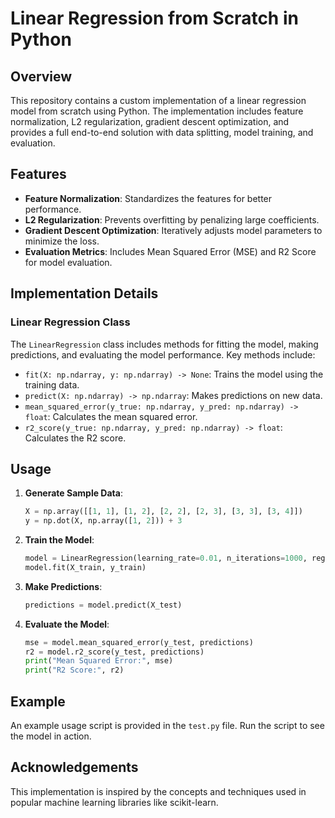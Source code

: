 # Linear Regression from Scratch in Python

## Overview

This repository contains a custom implementation of a linear regression model from scratch using Python. The implementation includes feature normalization, L2 regularization, gradient descent optimization, and provides a full end-to-end solution with data splitting, model training, and evaluation.

## Features

- **Feature Normalization**: Standardizes the features for better performance.
- **L2 Regularization**: Prevents overfitting by penalizing large coefficients.
- **Gradient Descent Optimization**: Iteratively adjusts model parameters to minimize the loss.
- **Evaluation Metrics**: Includes Mean Squared Error (MSE) and R2 Score for model evaluation.

## Implementation Details

### Linear Regression Class

The `LinearRegression` class includes methods for fitting the model, making predictions, and evaluating the model performance. Key methods include:

- `fit(X: np.ndarray, y: np.ndarray) -> None`: Trains the model using the training data.
- `predict(X: np.ndarray) -> np.ndarray`: Makes predictions on new data.
- `mean_squared_error(y_true: np.ndarray, y_pred: np.ndarray) -> float`: Calculates the mean squared error.
- `r2_score(y_true: np.ndarray, y_pred: np.ndarray) -> float`: Calculates the R2 score.

## Usage

1. **Generate Sample Data**:
    ```python
    X = np.array([[1, 1], [1, 2], [2, 2], [2, 3], [3, 3], [3, 4]])
    y = np.dot(X, np.array([1, 2])) + 3
    ```

2. **Train the Model**:
    ```python
    model = LinearRegression(learning_rate=0.01, n_iterations=1000, regularization='l2', alpha=0.1)
    model.fit(X_train, y_train)
    ```

3. **Make Predictions**:
    ```python
    predictions = model.predict(X_test)
    ```

4. **Evaluate the Model**:
    ```python
    mse = model.mean_squared_error(y_test, predictions)
    r2 = model.r2_score(y_test, predictions)
    print("Mean Squared Error:", mse)
    print("R2 Score:", r2)
    ```

## Example

An example usage script is provided in the `test.py` file. Run the script to see the model in action.

## Acknowledgements

This implementation is inspired by the concepts and techniques used in popular machine learning libraries like scikit-learn.
